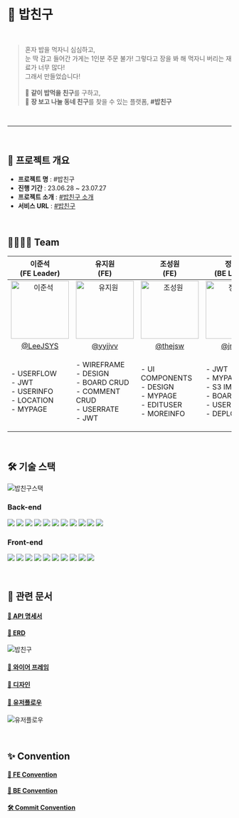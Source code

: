 # 🍚 밥친구

<br>

> 혼자 밥을 먹자니 심심하고, <br>
> 눈 딱 감고 들어간 가게는 1인분 주문 불가! 그렇다고 장을 봐 해 먹자니 버리는 재료가 너무 많다! <br>
> 그래서 만들었습니다! <br> <br>
> 🍚 **같이 밥먹을 친구**를 구하고,<br/>
> 🥦 **장 보고 나눌 동네 친구**를 찾을 수 있는 플랫폼, **#밥친구**

<br>

---

<br>

## 🚩 프로젝트 개요
- **프로젝트 명** : #밥친구
- **진행 기간** : 23.06.28 ~ 23.07.27
- **프로젝트 소개** : [#밥친구 소개](https://www.notion.so/028127aa3b884fd5b833e8833f35598e?pvs=21)
- **서비스 URL** : [#밥친구](https://seb44-main-014.vercel.app/)
  
<br>

## 👨‍👩‍👧‍👦 Team
| 이준석<br>(FE Leader) | 유지원<br>(FE) | 조성원<br>(FE) | 정민지<br>(BE Leader) | 서승아<br>(BE) |
| :---: | :---: | :---: | :---: | :---: |
| <img alt="이준석" src="https://github.com/codestates-seb/seb44_main_014/assets/101058141/55b18b88-ed35-4b9d-bfd6-8ea90b98942f" height="130" width="130"> | <img alt="유지원" src="https://github.com/codestates-seb/seb44_main_014/assets/101058141/b84c04bb-ca8e-4d6f-825e-724dc6806283" height="130" width="130"> | <img alt="조성원" src="https://github.com/codestates-seb/seb44_main_014/assets/101058141/280b5145-9830-4550-a5eb-0932aa9dacfc" height="130" width="130"> | <img alt="정민지" src="https://github.com/codestates-seb/seb44_main_014/assets/101058141/f9021546-f255-4c69-8690-42d7eb1dedce" height="130" width="130"> | <img alt="서승아" src="https://github.com/codestates-seb/seb44_main_014/assets/101058141/eaecf455-9651-4de3-acc1-5036bbf349bf" height="130" width="130"> |
| [@LeeJSYS](https://github.com/LeeJSYS) | [@yyjjvv](https://github.com/yyjjvv) | [@thejsw](https://github.com/thejsw) | [@jmjgirl](https://github.com/jmjgirl) | [@tjtmddk720](https://github.com/tjtmddk720) |
|<p align="left">- USERFLOW <br/>- JWT <br/>- USERINFO  <br/>- LOCATION  <br/>- MYPAGE <br /></p> | <p align="left">- WIREFRAME  <br/>- DESIGN  <br/>- BOARD CRUD  <br/>- COMMENT CRUD  <br/>- USERRATE  <br/>- JWT <br/></p> | <p align="left">- UI COMPONENTS  <br/>- DESIGN  <br/>- MYPAGE <br/>- EDITUSER <br/>- MOREINFO <br/></p> |<p align="left">- JWT <br/>- MYPAGE <br/>- S3 IMAGE <br/>- BOARD <br/>- USERINFO <br/>- DEPLOY <br/></p> | <p align="left">- LOCATION <br/>- COMMENT <br/>- STARRATE <br/>- MATE <br/>- DEPLOY <br/></p> |

<br>

## 🛠 기술 스택

![밥친구스택](https://github.com/codestates-seb/seb44_main_014/assets/124814766/2224ecaa-355b-4a70-8e1e-45c75e519284)


### Back-end
<img src="https://img.shields.io/badge/SPRING-6DB33F?style=for-the-badge&logo=SPRING&logoColor=white"> <img src="https://img.shields.io/badge/SPRINGBOOT-6DB33F?style=for-the-badge&logo=SPRINGBOOT&logoColor=white"> <img src="https://img.shields.io/badge/SPRINGSECURITY-6DB33F?style=for-the-badge&logo=SPRINGSECURITY&logoColor=white"> <img src="https://img.shields.io/badge/JAVA-4479A1?style=for-the-badge&logo=JAVA&logoColor=black"> <img src="https://img.shields.io/badge/MYSQL-4479A1?style=for-the-badge&logo=MYSQL&logoColor=white"> <img src="https://img.shields.io/badge/QUERYDSL-4479A1?style=for-the-badge&logo=QUERYDSL&logoColor=black"> <img src="https://img.shields.io/badge/JPA-6DB33F?style=for-the-badge&logo=JPA&logoColor=black"> <img src="https://img.shields.io/badge/GITHUBACTIONS-2088FF?style=for-the-badge&logo=GITHUBACTIONS&logoColor=white"> <img src="https://img.shields.io/badge/AMAZONEC2-FF9900?style=for-the-badge&logo=AMAZONEC2&logoColor=white"> <img src="https://img.shields.io/badge/AMAZONS3-569A31?style=for-the-badge&logo=AMAZONS3&logoColor=white"> <img src="https://img.shields.io/badge/AMAZONRDS-527FFF?style=for-the-badge&logo=AMAZONRDS&logoColor=white">


### Front-end
<img src="https://img.shields.io/badge/REACT-61DAFB?style=for-the-badge&logo=REACT&logoColor=black"> <img src="https://img.shields.io/badge/VITE-646CFF?style=for-the-badge&logo=VITE&logoColor=white"> <img src="https://img.shields.io/badge/TYPESCRIPT-3178C6?style=for-the-badge&logo=TYPESCRIPT&logoColor=white"> <img src="https://img.shields.io/badge/REDUX-764ABC?style=for-the-badge&logo=REDUX&logoColor=white"> <img src="https://img.shields.io/badge/AXIOS-5A29E4?style=for-the-badge&logo=AXIOS&logoColor=white"> <img src="https://img.shields.io/badge/ESLINT-4B32C3?style=for-the-badge&logo=ESLINT&logoColor=white"> <img src="https://img.shields.io/badge/PRETTIER-F7B93E?style=for-the-badge&logo=PRETTIER&logoColor=white"> <img src="https://img.shields.io/badge/.ENV-ECD53F?style=for-the-badge&logo=.ENV&logoColor=black"> <img src="https://img.shields.io/badge/STYLEDCOMPONENTS-DB7093?style=for-the-badge&logo=STYLEDCOMPONENTS&logoColor=white"> <img src="https://img.shields.io/badge/FIGMA-F24E1E?style=for-the-badge&logo=FIGMA&logoColor=white">

<br>

## 📑 관련 문서

#### [📌 API 명세서](https://pollen-rest-2b9.notion.site/API-d558ad3f9a87478fbff2c72b119494ea?pvs=4)

#### [📌 ERD](https://www.erdcloud.com/d/MpCjoYMXYCtLuG3be)

![밥친구](https://github.com/codestates-seb/seb44_main_014/assets/124814766/4a278507-2c7e-4b7e-87d8-1f2373a3f2dd)

#### [📌 와이어 프레임](https://www.figma.com/file/Xg0rcxVl4EVjOl4N8R35xA?embed_host=notion&kind=&mode=design&node-id=0-1&t=4HIC9eI5BP0URVAb-0&type=design&viewer=1)

#### [📌 디자인](https://www.figma.com/file/Xg0rcxVl4EVjOl4N8R35xA?embed_host=notion&kind=&mode=design&node-id=44-216&t=4HIC9eI5BP0URVAb-0&type=design&viewer=1)

#### [📌 유저플로우](https://www.figma.com/file/Xg0rcxVl4EVjOl4N8R35xA?embed_host=notion&kind=&mode=design&node-id=43-32&t=4HIC9eI5BP0URVAb-0&type=design&viewer=1)

![유저플로우](https://github.com/codestates-seb/seb44_main_014/assets/124814766/894c7cbf-ee77-4cd0-8b27-a53263397c6a)

<br>

## ✨ Convention

#### [📕 FE Convention](https://zenith-headstand-b8a.notion.site/FE-Convention-b2c6a4b4251a426ba26b7cabda047244)

#### [📘 BE Convention](https://zenith-headstand-b8a.notion.site/BE-Convention-ce0a44316b8f46bf917c298b735aba5a)

#### [🛠 Commit Convention](https://zenith-headstand-b8a.notion.site/Commit-message-convention-6b56adf4886c46f4b2c27cc2dcea3ae5)


